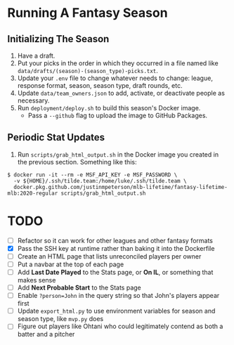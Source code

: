 # Running A Fantasy Season

## Initializing The Season

1. Have a draft.
1. Put your picks in the order in which they occurred in a file named like `data/drafts/(season)-(season_type)-picks.txt`.
1. Update your `.env` file to change whatever needs to change: league, response format, season, season type, draft rounds, etc.
1. Update `data/team_owners.json` to add, activate, or deactivate people as necessary.
1. Run `deployment/deploy.sh` to build this season's Docker image.
    * Pass a `--github` flag to upload the image to GitHub Packages.

## Periodic Stat Updates

1. Run `scripts/grab_html_output.sh` in the Docker image you created in the previous section. Something like this:

```shell
$ docker run -it --rm -e MSF_API_KEY -e MSF_PASSWORD \
  -v ${HOME}/.ssh/tilde.team:/home/luke/.ssh/tilde.team \
  docker.pkg.github.com/justinmpeterson/mlb-lifetime/fantasy-lifetime-mlb:2020-regular scripts/grab_html_output.sh
```

# TODO

- [ ] Refactor so it can work for other leagues and other fantasy formats
- [x] Pass the SSH key at runtime rather than baking it into the Dockerfile
- [ ] Create an HTML page that lists unreconciled players per owner
- [ ] Put a navbar at the top of each page
- [ ] Add **Last Date Played** to the Stats page, or **On IL**, or something that makes sense
- [ ] Add **Next Probable Start** to the Stats page
- [ ] Enable `?person=John` in the query string so that John's players appear first
- [ ] Update `export_html.py` to use environment variables for season and season type, like `mvp.py` does
- [ ] Figure out players like Ohtani who could legitimately contend as both a batter and a pitcher